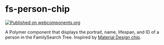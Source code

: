 # fs-person-chip

[![Published on webcomponents.org](https://img.shields.io/badge/webcomponents.org-published-blue.svg)](https://www.webcomponents.org/element/fs-webcomponents/fs-person-chip)

A Polymer component that displays the portrait, name, lifespan, and ID of a 
person in the FamilySearch Tree. Inspired by [Material Design chip](https://www.google.com/design/spec/components/chips.html).
